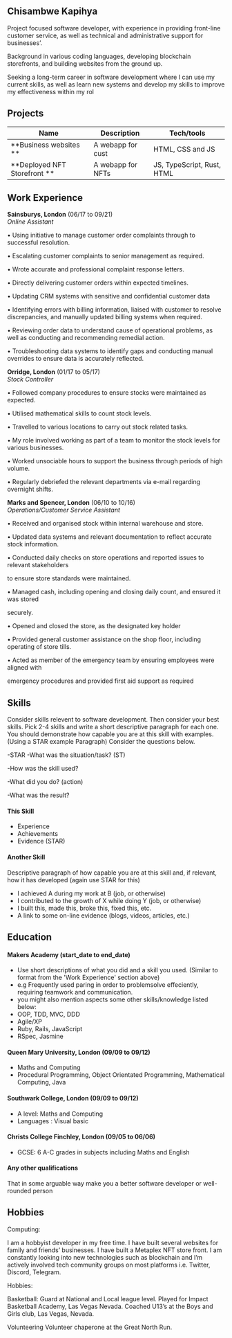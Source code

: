 ## Chisambwe Kapihya

Project focused software developer, with experience in providing front-line customer service, as well as technical and administrative support for businesses’.

Background in various coding languages, developing blockchain storefronts, and building websites from the ground up. 

Seeking a long-term career in software development where I can use my current skills, as well as learn new systems and develop my skills to improve my effectiveness within my rol

## Projects

| Name                         | Description       | Tech/tools                 |
| ---------------------------- | ----------------- | ---------------------------|
| **Business websites **       | A webapp for cust | HTML, CSS and JS           |
| **Deployed NFT Storefront ** | A webapp for NFTs | JS, TypeScript, Rust, HTML |

## Work Experience

**Sainsburys, London** (06/17 to 09/21)  
_Online Assistant_

• Using initiative to manage customer order complaints through to successful resolution.

• Escalating customer complaints to senior management as required.

• Wrote accurate and professional complaint response letters.

• Directly delivering customer orders within expected timelines.

• Updating CRM systems with sensitive and confidential customer data

• Identifying errors with billing information, liaised with customer to resolve discrepancies, and manually updated billing systems when required.

• Reviewing order data to understand cause of operational problems, as well as conducting and recommending remedial action.

• Troubleshooting data systems to identify gaps and conducting manual overrides to ensure data is accurately reflected.

**Orridge, London** (01/17 to 05/17)  
_Stock Controller_

• Followed company procedures to ensure stocks were maintained as expected.

• Utilised mathematical skills to count stock levels.

• Travelled to various locations to carry out stock related tasks.

• My role involved working as part of a team to monitor the stock levels for various businesses.

• Worked unsociable hours to support the business through periods of high volume.

• Regularly debriefed the relevant departments via e-mail regarding overnight shifts.

**Marks and Spencer, London** (06/10 to 10/16)  
_Operations/Customer Service Assistant_

• Received and organised stock within internal warehouse and store.

• Updated data systems and relevant documentation to reflect accurate stock information.

• Conducted daily checks on store operations and reported issues to relevant stakeholders

to ensure store standards were maintained.

• Managed cash, including opening and closing daily count, and ensured it was stored

securely.

• Opened and closed the store, as the designated key holder

• Provided general customer assistance on the shop floor, including operating of store tills.

• Acted as member of the emergency team by ensuring employees were aligned with

emergency procedures and provided first aid support as required


## Skills

Consider skills relevent to software development. Then consider your best skills. Pick 2-4 skills and write a short descriptive paragraph for each one. You should demonstrate how capable you are at this skill with examples.
(Using a STAR example Paragraph) Consider the questions below.

-STAR
-What was the situation/task? (ST)

-How was the skill used?

-What did you do? (action)

-What was the result?


#### This Skill

- Experience
- Achievements
- Evidence (STAR)

#### Another Skill

Descriptive paragraph of how capable you are at this skill and, if relevant, how it has developed (again use STAR for this)

- I achieved A during my work at B (job, or otherwise)
- I contributed to the growth of X while doing Y (job, or otherwise)
- I built this, made this, broke this, fixed this, etc.
- A link to some on-line evidence (blogs, videos, articles, etc.)

## Education

#### Makers Academy (start_date to end_date)
- Use short descriptions of what you did and a skill you used. (Similar to format from the 'Work Experience' section above)
- e.g Frequently used paring in order to problemsolve effeciently, requiring teamwork and communication.
- you might also mention aspects some other skills/knowledge listed below: 
- OOP, TDD, MVC, DDD
- Agile/XP
- Ruby, Rails, JavaScript
- RSpec, Jasmine

#### Queen Mary University, London (09/09 to 09/12)

- Maths and Computing
- Procedural Programming, Object Orientated Programming, Mathematical Computing, Java

#### Southwark College, London (09/09 to 09/12)

- A level: Maths and Computing
- Languages : Visual basic

#### Christs College Finchley, London (09/05 to 06/06)

- GCSE: 6 A-C grades in subjects including Maths and English


#### Any other qualifications

That in some arguable way make you a better software developer or well-rounded person

## Hobbies

Computing:

I am a hobbyist developer in my free time. I have built several websites for family and friends’ businesses. I have built a Metaplex NFT store front. I am constantly looking into new technologies such as blockchain and I’m actively involved tech community groups on most platforms i.e. Twitter, Discord, Telegram.

Hobbies:

Basketball: Guard at National and Local league level. Played for Impact Basketball Academy, Las Vegas Nevada. Coached U13’s at the Boys and Girls club, Las Vegas, Nevada.

Volunteering Volunteer chaperone at the Great North Run.
